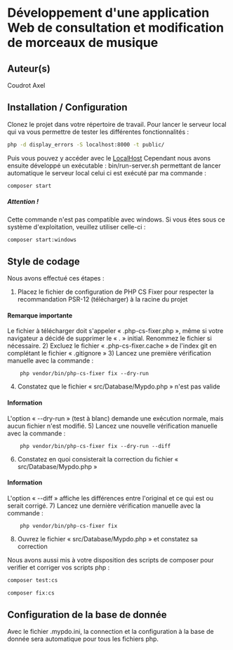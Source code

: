 # Développement d'une application Web de consultation et modification de morceaux de musique

## Auteur(s)
Coudrot Axel

## Installation / Configuration
Clonez le projet dans votre répertoire de travail.
Pour lancer le serveur local qui va vous permettre de tester les différentes fonctionnalités : 
```bash
php -d display_errors -S localhost:8000 -t public/
```
Puis vous pouvez y accéder avec le [LocalHost](http://localhost:8000)
Cependant nous avons ensuite développé un exécutable : bin/run-server.sh
permettant de lancer automatique le serveur local celui ci est exécuté par ma commande : 
```bash
composer start
```
##### Attention !
Cette commande n'est pas compatible avec windows.
Si vous êtes sous ce système d'exploitation, veuillez utiliser celle-ci : 
```cmd
composer start:windows
```
## Style de codage
Nous avons effectué ces étapes : 


1) Placez le fichier de configuration de PHP CS Fixer pour respecter la recommandation PSR-12 (télécharger) à la racine du projet  
#### Remarque importante
Le fichier à télécharger doit s'appeler « .php-cs-fixer.php », même si votre navigateur a décidé de supprimer le « . » initial. Renommez le fichier si nécessaire.
2) Excluez le fichier « .php-cs-fixer.cache » de l'index git en complétant le fichier « .gitignore »
3) Lancez une première vérification manuelle avec la commande :
```
    php vendor/bin/php-cs-fixer fix --dry-run
```
4) Constatez que le fichier « src/Database/Mypdo.php » n'est pas valide  
#### Information
L'option « --dry-run » (test à blanc) demande une exécution normale, mais aucun fichier n'est modifié.
5) Lancez une nouvelle vérification manuelle avec la commande :
```
    php vendor/bin/php-cs-fixer fix --dry-run --diff
```
6) Constatez en quoi consisterait la correction du fichier « src/Database/Mypdo.php »
#### Information
L'option « --diff » affiche les différences entre l'original et ce qui est ou serait corrigé.
7) Lancez une dernière vérification manuelle avec la commande :
```
    php vendor/bin/php-cs-fixer fix
```
8) Ouvrez le fichier « src/Database/Mypdo.php » et constatez sa correction

Nous avons aussi mis à votre disposition des scripts de composer pour verifier et corriger vos scripts php : 
```bash
composer test:cs
```
```bash
composer fix:cs
```

## Configuration de la base de donnée
Avec le fichier .mypdo.ini, la connection et la configuration
à la base de donnée sera automatique pour tous les fichiers php.